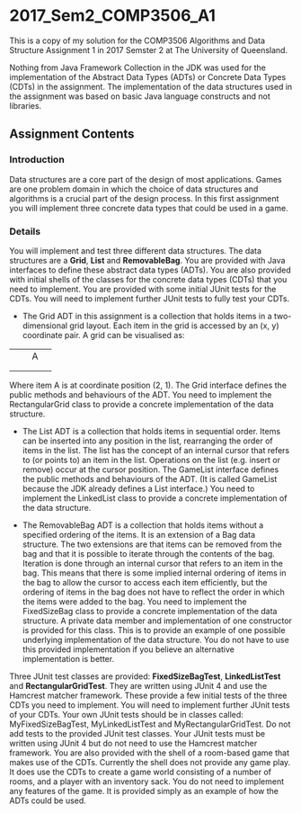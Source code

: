 # 2017_Sem2_COMP3506_A1
This is a copy of my solution for the COMP3506 Algorithms and Data Structure Assignment 1 in 2017 Semster 2 at The University of Queensland. 

Nothing from Java Framework Collection in the JDK was used for the implementation of the Abstract Data Types (ADTs) or Concrete Data Types (CDTs) in the assignment. The implementation of the data structures used in the assignment was based on basic Java language constructs and not libraries.

## Assignment Contents
### Introduction
Data structures are a core part of the design of most applications. Games are one problem domain in which the choice of data structures and algorithms is a crucial part of the design process. In this first assignment you will implement three concrete data types that could be used in a game.
### Details
You will implement and test three different data structures. The data structures are a **Grid**, **List** and **RemovableBag**. You are provided with Java interfaces to define these abstract data types (ADTs). You are also provided with initial shells of the classes for the concrete data types (CDTs) that you need to implement. You are provided with some initial JUnit tests for the CDTs. You will need to implement further JUnit tests to fully test your CDTs.

- The Grid ADT in this assignment is a collection that holds items in a two-dimensional grid layout. Each item in the grid is accessed by an (x, y) coordinate pair. A grid can be visualised as:

|     |      |    |    |
| --- |:----:| --:| --:|
|     |      |  A |    |
|     |      |    |    |
|     |      |    |    |


Where item A is at coordinate position (2, 1). The Grid<T> interface defines the public methods and behaviours of the ADT. You need to implement the RectangularGrid<T> class to provide a concrete implementation of the data structure.

- The List ADT is a collection that holds items in sequential order. Items can be inserted into any position in the list, rearranging the order of items in the list. The list has the concept of an internal cursor that refers to (or points to) an item in the list. Operations on the list (e.g. insert or remove) occur at the cursor position. The GameList<T> interface defines the public methods and behaviours of the ADT. (It is called GameList because the JDK already defines a List interface.) You need to implement the LinkedList<T> class to provide a concrete implementation of the data structure.

- The RemovableBag ADT is a collection that holds items without a specified ordering of the items. It is an extension of a Bag data structure. The two extensions are that items can be removed from the bag and that it is possible to iterate through the contents of the bag. Iteration is done through an internal cursor that refers to an item in the bag. This means that there is some implied internal ordering of items in the bag to allow the cursor to access each item efficiently, but the ordering of items in the bag does not have to reflect the order in which the items were added to the bag. You need to implement the FixedSizeBag<T> class to provide a concrete implementation of the data structure. A private data member and implementation of one constructor is provided for this class. This is to provide an example of one possible underlying implementation of the data structure. You do not have to use this provided implementation if you believe an alternative implementation is better.

Three JUnit test classes are provided: **FixedSizeBagTest**, **LinkedListTest** and **RectangularGridTest**. They are written using JUnit 4 and use the Hamcrest matcher framework. These provide a few initial tests of the three CDTs you need to implement. You will need to implement further JUnit tests of your CDTs. Your own JUnit tests should be in classes called: MyFixedSizeBagTest, MyLinkedListTest and MyRectangularGridTest. Do not add tests to the provided JUnit test classes. Your JUnit tests must be written using JUnit 4 but do not need to use the Hamcrest matcher framework.
You are also provided with the shell of a room-based game that makes use of the CDTs. Currently the shell does not provide any game play. It does use the CDTs to create a game world consisting of a number of rooms, and a player with an inventory sack. You do not need to implement any features of the game. It is provided simply as an example of how the ADTs could be used.
